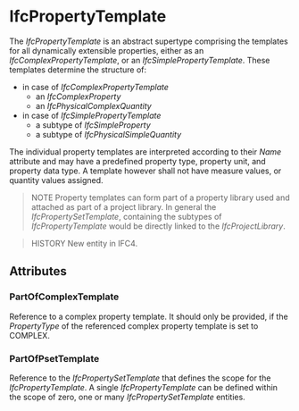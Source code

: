 # IfcPropertyTemplate

The _IfcPropertyTemplate_ is an abstract supertype comprising the templates for all dynamically extensible properties, either as an _IfcComplexPropertyTemplate_, or an _IfcSimplePropertyTemplate_. These templates determine the structure of:

* in case of _IfcComplexPropertyTemplate_
  * an _IfcComplexProperty_
  * an _IfcPhysicalComplexQuantity_
* in case of _IfcSimplePropertyTemplate_
  * a subtype of _IfcSimpleProperty_
  * a subtype of _IfcPhysicalSimpleQuantity_

<!-- end of short definition -->

The individual property templates are interpreted according to their _Name_ attribute and may have a predefined property type, property unit, and property data type. A template however shall not have measure values, or quantity values assigned.

> NOTE Property templates can form part of a property library used and attached as part of a project library. In general the _IfcPropertySetTemplate_, containing the subtypes of _IfcPropertyTemplate_ would be directly linked to the _IfcProjectLibrary_.

> HISTORY New entity in IFC4.

## Attributes

### PartOfComplexTemplate
Reference to a complex property template. It should only be provided, if the _PropertyType_ of the referenced complex property template is set to COMPLEX.

### PartOfPsetTemplate
Reference to the _IfcPropertySetTemplate_ that defines the scope for the _IfcPropertyTemplate_. A single _IfcPropertyTemplate_ can be defined within the scope of zero, one or many _IfcPropertySetTemplate_ entities.
